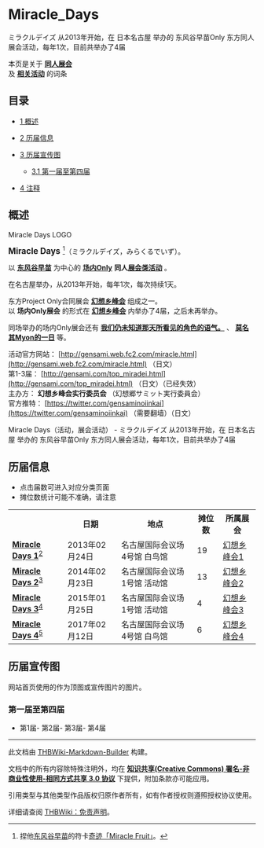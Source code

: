 # Miracle_Days

<!-- source html: G:\repos\THBWiki-Markdown-Builder\THBWikiMarkdown\Temp\main\c\ce\ns0%3AMiracle_Days.html -->

ミラクルデイズ 从2013年开始，在 日本名古屋 举办的 东风谷早苗Only 东方同人展会活动，每年1次，目前共举办了4届

本页是关于 **[同人展会](./同人展会.md#展会类活动)**   
及 **[相关活动](./相关活动.md)** 的词条

## 目录

- [1 概述](#概述)
- [2 历届信息](#历届信息)
- [3 历届宣传图](#历届宣传图)

  - [3.1 第一届至第四届](#第一届至第四届)



- [4 注释](#注释)





## 概述
[](./文件-Miracle_Days_LOGO.gif.md)  [](./文件-Miracle_Days_LOGO.gif.md)Miracle Days LOGO
  
<big> **Miracle Days** </big>[^cite_note-1]（ミラクルデイズ，みらくるでいず）。  
  
  
  
  
以 **[东风谷早苗](./东风谷早苗.md)** 为中心的 **[场内Only](./场内限定展会.md#场内Only展会)**  **同人[展会类活动](./展会类活动.md#展会类活动)** 。  
  
在名古屋举办，从2013年开始，每年1次，每次持续1天。  
  
东方Project Only合同展会 **[幻想乡峰会](./幻想乡峰会.md)** 组成之一。  
以 **场内Only展会** 的形式在 **[幻想乡峰会](./幻想乡峰会.md)** 内举办了4届，之后未再举办。  
  
同场举办的场内Only展会还有 **[我们仍未知道那天所看见的角色的语气。](./我们仍未知道那天所看见的角色的语气。.md)** 、 **[莫名其Myon的一日](./莫名其Myon的一日.md)** 等。  
  
  
  
  
活动官方网站： [http://gensami.web.fc2.com/miracle.html](http://gensami.web.fc2.com/miracle.html) （日文）  
第1-3届： [http://gensami.com/top_miradei.html](http://gensami.com/top_miradei.html) （日文）（已经失效）  
主办方： **幻想乡峰会实行委员会** （幻想郷サミット実行委員会）  
官方推特： [https://twitter.com/gensaminoiinkai](https://twitter.com/gensaminoiinkai) （需要翻墙）（日文）  
  
Miracle Days（活动，展会活动） - ミラクルデイズ 从2013年开始，在 日本名古屋 举办的 东风谷早苗Only 东方同人展会活动，每年1次，目前共举办了4届

## 历届信息
- 点击届数可进入对应分类页面
- 摊位数统计可能不准确，请注意


<table>
<tbody><tr><th> </th><th>日期</th><th>地点</th><th>摊位数</th><th>所属展会</th></tr><tr><td id="1"><b><a href="/展会作品列表?e=Miracle+Days%231">Miracle Days 1</a></b><sup id="cite_ref-2" class="reference"><a href="#cite_note-2">2</a></sup></td><td id="">2013年02月24日</td><td>名古屋国际会议场 4号馆 白鸟馆</td><td>19</td><td><a href="/%E5%B9%BB%E6%83%B3%E4%B9%A1%E5%B3%B0%E4%BC%9A#1" title="幻想乡峰会">幻想乡峰会1</a></td></tr><tr><td id="2"><b><a href="/展会作品列表?e=Miracle+Days%232">Miracle Days 2</a></b><sup id="cite_ref-3" class="reference"><a href="#cite_note-3">3</a></sup></td><td id="">2014年02月23日</td><td>名古屋国际会议场 1号馆 活动馆</td><td>13</td><td><a href="/%E5%B9%BB%E6%83%B3%E4%B9%A1%E5%B3%B0%E4%BC%9A#2" title="幻想乡峰会">幻想乡峰会2</a></td></tr><tr><td id="3"><b><a href="/展会作品列表?e=Miracle+Days%233">Miracle Days 3</a></b><sup id="cite_ref-4" class="reference"><a href="#cite_note-4">4</a></sup></td><td id="">2015年01月25日</td><td>名古屋国际会议场 1号馆 活动馆</td><td>4</td><td><a href="/%E5%B9%BB%E6%83%B3%E4%B9%A1%E5%B3%B0%E4%BC%9A#3" title="幻想乡峰会">幻想乡峰会3</a></td></tr><tr><td id="4"><b><a href="/展会作品列表?e=Miracle+Days%234">Miracle Days 4</a></b><sup id="cite_ref-5" class="reference"><a href="#cite_note-5">5</a></sup></td><td id="">2017年02月12日</td><td>名古屋国际会议场 4号馆 白鸟馆</td><td>6</td><td><a href="/%E5%B9%BB%E6%83%B3%E4%B9%A1%E5%B3%B0%E4%BC%9A#4" title="幻想乡峰会">幻想乡峰会4</a></td></tr>
</tbody></table>



## 历届宣传图
  
网站首页使用的作为顶图或宣传图片的图片。
  


### 第一届至第四届
- [](./文件-Miracle_Days_1.jpg.md)第1届- [](./文件-Miracle_Days_2.jpg.md)第2届- [](./文件-Miracle_Days_3.jpg.md)第3届- [](./文件-Miracle_Days_4.png.md)第4届


[^cite_note-1]: 捏他[东风谷早苗](./东风谷早苗.md)的符卡[奇迹「Miracle Fruit」](./奇迹「Miracle_Fruit」.md)。

  
  






---

此文档由 [THBWiki-Markdown-Builder](https://github.com/Delsin-Yu/THBWiki-Markdown-Builder) 构建。

文档中的所有内容除特殊注明外，均在 [**知识共享(Creative Commons) 署名-非商业性使用-相同方式共享 3.0 协议**](https://creativecommons.org/licenses/by-sa/3.0/deed.zh-hans) 下提供，附加条款亦可能应用。

引用类型与其他类型作品版权归原作者所有，如有作者授权则遵照授权协议使用。

详细请查阅 [THBWiki：免责声明](https://thbwiki.cc/THBWiki:%E5%85%8D%E8%B4%A3%E5%A3%B0%E6%98%8E)。

